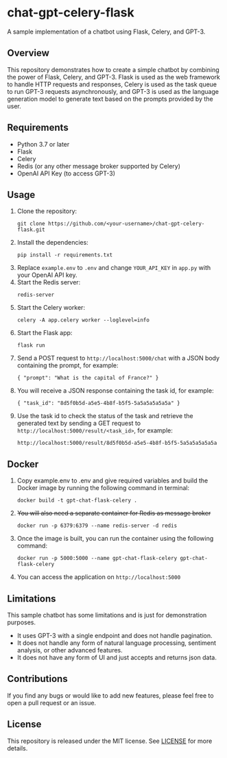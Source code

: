 # chat-gpt-celery-flask
A sample implementation of a chatbot using Flask, Celery, and GPT-3.

## Overview
This repository demonstrates how to create a simple chatbot by combining the power of Flask, Celery, and GPT-3. Flask is used as the web framework to handle HTTP requests and responses, Celery is used as the task queue to run GPT-3 requests asynchronously, and GPT-3 is used as the language generation model to generate text based on the prompts provided by the user.

## Requirements
- Python 3.7 or later
- Flask
- Celery
- Redis (or any other message broker supported by Celery)
- OpenAI API Key (to access GPT-3)

## Usage
1. Clone the repository:
    ```
    git clone https://github.com/<your-username>/chat-gpt-celery-flask.git
    ```
2. Install the dependencies:
    ```
   pip install -r requirements.txt
    ```
3. Replace `example.env` to `.env` and change `YOUR_API_KEY` in `app.py` with your OpenAI API key.
4. Start the Redis server:
    ```
   redis-server
    ```
5. Start the Celery worker:
    ```
   celery -A app.celery worker --loglevel=info
    ```
6. Start the Flask app:
    ```
   flask run
    ```
7. Send a POST request to `http://localhost:5000/chat` with a JSON body containing the prompt, for example:
    ```
   { "prompt": "What is the capital of France?" }
    ```
8. You will receive a JSON response containing the task id, for example:
    ```
   { "task_id": "8d5f0b5d-a5e5-4b8f-b5f5-5a5a5a5a5a5a" }
    ```
9. Use the task id to check the status of the task and retrieve the generated text by sending a GET request to `http://localhost:5000/result/<task_id>`, for example:
    ```
   http://localhost:5000/result/8d5f0b5d-a5e5-4b8f-b5f5-5a5a5a5a5a5a
    ```
   
## Docker

1. Copy example.env to .env and give required variables and build the Docker image by running the following command in terminal:
    ```
   docker build -t gpt-chat-flask-celery .
    ```
2. ~~You will also need a separate container for Redis as message broker~~
    ```
   docker run -p 6379:6379 --name redis-server -d redis
    ```
3. Once the image is built, you can run the container using the following command:
    ```
   docker run -p 5000:5000 --name gpt-chat-flask-celery gpt-chat-flask-celery
    ```
4. You can access the application on `http://localhost:5000`

## Limitations
This sample chatbot has some limitations and is just for demonstration purposes.

- It uses GPT-3 with a single endpoint and does not handle pagination.
- It does not handle any form of natural language processing, sentiment analysis, or other advanced features.
- It does not have any form of UI and just accepts and returns json data.

## Contributions
If you find any bugs or would like to add new features, please feel free to open a pull request or an issue.

## License
This repository is released under the MIT license. See [LICENSE](https://github.com/shamspias/chat-gpt-celery-flask/blob/main/LICENSE.md) for more details.

